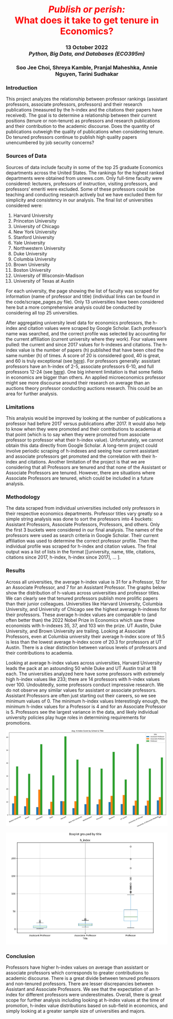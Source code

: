 <h1 align="center" id="heading"> <span style="color:red"> <em> Publish or perish: </em> <br> What does it take to get tenure in Economics? </span> </h1>
<h3 align="center" id="heading"> 13 October 2022 <br> 
<em> Python, Big Data, and Databases (ECO395m)  </em> <br> <h3>
<h3 align="center" id="heading"> Soo Jee Choi, Shreya Kamble, Pranjal Maheshka, Annie Nguyen, Tarini Sudhakar </h3>
  

 <h3> Introduction </h3> 
 
 This project analyzes the relationship between professor rankings (assistant professors, associate professors, professors) and their research publications (measured by the h-index and the citations their papers have received). The goal is to determine a relationship between their current positions (tenure or non-tenure) as professors and research publications and their contribution to the academic discourse. Does the quantity of publications outweigh the quality of publications when considering tenure. Do tenured professors continue to publish high quality papers unencumbered by job security concerns?
  
 <h3> Sources of Data </h3> 
 
 Sources of data include faculty in some of the top 25 graduate Economics departments across the United States. The rankings for the highest ranked departments were obtained from usnews.com. Only full-time faculty were considered: lecturers, professors of instruction, visiting professors, and professors’ emeriti were excluded. Some of these professors could be teaching and conducting research actively but we have excluded them for simplicity and consistency in our analysis. The final list of universities considered were: 
  1. Harvard University
  2. Princeton University
  3. University of Chicago
  4. New York University
  5. Stanford University
  6. Yale University
  7. Northwestern University
  8. Duke University
  9. Columbia University
  10. Brown University
  11. Boston University
  12. University of Wisconsin-Madison
  13. University of Texas at Austin
  
  For each university, the page showing the list of faculty was scraped for information (name of professor and title) (individual links can be found in the code/scrape_pages.py file). Only 13 universities have been considered here but a more comprehensive analysis could be conducted by considering all top 25 universities.
 
  After aggregating university level data for economics professors, the h-index and citation values were scraped by Google Scholar. Each professor’s name was searched, and the correct profile was selected by accounting for the current affiliation (current university where they work). Four values were pulled: the current and since 2017 values for h-indexes and citations. The h-index value is the number of papers (h) published that have been cited the same number (h) of times. A score of 20 is considered good, 40 is great, and 60 is truly exceptional (see [here](https://bitesizebio.com/13614/does-your-h-index-measure-up/)). For professors generally: assistant professors have an h-index of 2-5, associate professors 6-10, and full professors 12-24 (see [here](https://www.aacc.org/cln/articles/2019/september/scientific-impact-and-the-h-index)). One big inherent limitation is that some fields in economics are bigger than others. An applied microeconomics professor might see more discourse around their research on average than an auctions theory professor conducting auctions research. This could be an area for further analysis. 
  
 <h3> Limitations </h3> 
  This analysis would be improved by looking at the number of publications a professor had before 2017 versus publications after 2017. It would also help to know when they were promoted and their contributions to academia at that point (which is to say when they were promoted from associate professor to professor what their h-index value). Unfortunately, we cannot obtain this data directly from Google Scholar. A long-term project could involve periodic scraping of h-indexes and seeing how current assistant and associate professors get promoted and the correlation with their h-index and citations. Another limitation of the project is that we are considering that all Professors are tenured and that none of the Assistant or Associate Professors are tenured. However, there are situations where Associate Professors are tenured, which could be included in a future analysis. 
  
 <h3> Methodology </h3> 
  The data scraped from individual universities included only professors in their respective economics departments. Professor titles vary greatly so a simple string analysis was done to sort the professors into 4 buckets: Assistant Professors, Associate Professors, Professors, and others. Only the first 3 buckets were considered in our final analysis. The names of the professors were used as search criteria in Google Scholar. Their current affiliation was used to determine the correct professor profile. Then the individual profile was scraped for h-index and citation values. The final output was a list of lists in the format [[university, name, title, citations, citations since 2017, h-index, h-index since 2017], … ].  
  
 <h3> Results </h3> 
  Across all universities, the average h-index value is 31 for a Professor, 12 for an Associate Professor, and 7 for an Assistant Professor. The graphs below show the distribution of h-values across universities and professor titles. We can clearly see that tenured professors publish more prolific papers than their junior colleagues. Universities like Harvard University, Columbia University, and University of Chicago see the highest average h-indexes for their professors. These average h-index values are comparable to (and often better than) the 2022 Nobel Prize in Economics which saw three economists with h-indexes 35, 37, and 103 win the prize. UT Austin, Duke University, and Brown University are trailing. Looking at Associate Professors, even at Columbia university their average h-index score of 19.5 is less than the lowest average h-index score of 20.3 for professors at UT Austin. There is a clear distinction between various levels of professors and their contributions to academia. 

Looking at average h-index values across universities, Harvard University leads the pack at an astounding 50 while Duke and UT Austin trail at 18 each. The universities analyzed here have some professors with extremely high h-index values like 233; there are 14 professors with h-index values over 100. Undoubtedly, some professors conduct impressive research. We do not observe any similar values for assistant or associate professors. Assistant Professors are often just starting out their careers, so we see minimum values of 0. The minimum h-index values 
Interestingly enough, the minimum h-index values for a Professor is 4 and for an Associate Professor is 5. Professors see the largest variance in the data, and likely individual university policies play huge roles in determining requirements for promotions. 

![Plot 1](https://github.com/pranjalmaheshka/eco395m-midterm-project/blob/31405e433e7cfe55ee356cf733ea1d18de3b8ea5/analysis/Avghindex.jpeg)

![Plot 2](https://github.com/pranjalmaheshka/eco395m-midterm-project/blob/31405e433e7cfe55ee356cf733ea1d18de3b8ea5/analysis/boxplottitle.jpeg)

 <h3> Conclusion </h3> 
  Professors have higher h-index values on average than assistant or associate professors which corresponds to greater contributions to academic discourse. There is a great divide between tenured professors and non-tenured professors. There are lesser discrepancies between Assistant and Associate Professors. We see that the expectation of an h-index for different professors were underestimates. Overall, there is great scope for further analysis including looking at h-index values at the time of promotion, h-index value distributions based on sub-field in economics, and simply looking at a greater sample size of universities and majors. 

 
